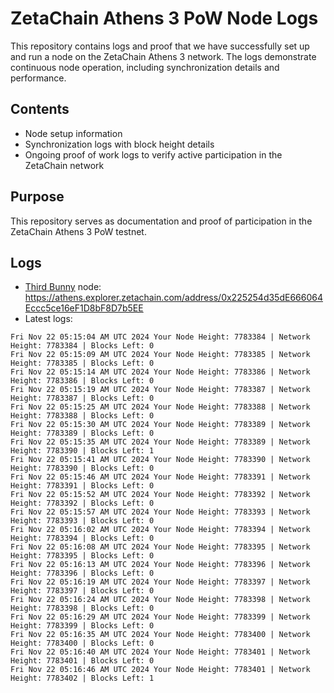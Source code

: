 # ZetaChain Athens 3 PoW Node Logs
This repository contains logs and proof that we have successfully set up and run a node on the ZetaChain Athens 3 network. The logs demonstrate continuous node operation, including synchronization details and performance.

## Contents
- Node setup information
- Synchronization logs with block height details
- Ongoing proof of work logs to verify active participation in the ZetaChain network

## Purpose
This repository serves as documentation and proof of participation in the ZetaChain Athens 3 PoW testnet.

## Logs

- [Third Bunny](https://thirdbunny.xyz/) node: https://athens.explorer.zetachain.com/address/0x225254d35dE666064Eccc5ce16eF1D8bF8D7b5EE
- Latest logs:
```
Fri Nov 22 05:15:04 AM UTC 2024 Your Node Height: 7783384 | Network Height: 7783384 | Blocks Left: 0
Fri Nov 22 05:15:09 AM UTC 2024 Your Node Height: 7783385 | Network Height: 7783385 | Blocks Left: 0
Fri Nov 22 05:15:14 AM UTC 2024 Your Node Height: 7783386 | Network Height: 7783386 | Blocks Left: 0
Fri Nov 22 05:15:19 AM UTC 2024 Your Node Height: 7783387 | Network Height: 7783387 | Blocks Left: 0
Fri Nov 22 05:15:25 AM UTC 2024 Your Node Height: 7783388 | Network Height: 7783388 | Blocks Left: 0
Fri Nov 22 05:15:30 AM UTC 2024 Your Node Height: 7783389 | Network Height: 7783389 | Blocks Left: 0
Fri Nov 22 05:15:35 AM UTC 2024 Your Node Height: 7783389 | Network Height: 7783390 | Blocks Left: 1
Fri Nov 22 05:15:41 AM UTC 2024 Your Node Height: 7783390 | Network Height: 7783390 | Blocks Left: 0
Fri Nov 22 05:15:46 AM UTC 2024 Your Node Height: 7783391 | Network Height: 7783391 | Blocks Left: 0
Fri Nov 22 05:15:52 AM UTC 2024 Your Node Height: 7783392 | Network Height: 7783392 | Blocks Left: 0
Fri Nov 22 05:15:57 AM UTC 2024 Your Node Height: 7783393 | Network Height: 7783393 | Blocks Left: 0
Fri Nov 22 05:16:02 AM UTC 2024 Your Node Height: 7783394 | Network Height: 7783394 | Blocks Left: 0
Fri Nov 22 05:16:08 AM UTC 2024 Your Node Height: 7783395 | Network Height: 7783395 | Blocks Left: 0
Fri Nov 22 05:16:13 AM UTC 2024 Your Node Height: 7783396 | Network Height: 7783396 | Blocks Left: 0
Fri Nov 22 05:16:19 AM UTC 2024 Your Node Height: 7783397 | Network Height: 7783397 | Blocks Left: 0
Fri Nov 22 05:16:24 AM UTC 2024 Your Node Height: 7783398 | Network Height: 7783398 | Blocks Left: 0
Fri Nov 22 05:16:29 AM UTC 2024 Your Node Height: 7783399 | Network Height: 7783399 | Blocks Left: 0
Fri Nov 22 05:16:35 AM UTC 2024 Your Node Height: 7783400 | Network Height: 7783400 | Blocks Left: 0
Fri Nov 22 05:16:40 AM UTC 2024 Your Node Height: 7783401 | Network Height: 7783401 | Blocks Left: 0
Fri Nov 22 05:16:46 AM UTC 2024 Your Node Height: 7783401 | Network Height: 7783402 | Blocks Left: 1
```
